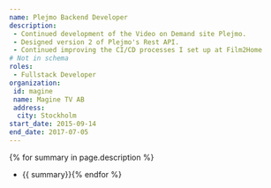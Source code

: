 ```yaml
---
name: Plejmo Backend Developer
description:
 - Continued development of the Video on Demand site Plejmo.
 - Designed version 2 of Plejmo's Rest API.
 - Continued improving the CI/CD processes I set up at Film2Home
# Not in schema
roles: 
 - Fullstack Developer
organization:
 id: magine
 name: Magine TV AB
 address:
  city: Stockholm
start_date: 2015-09-14
end_date: 2017-07-05
---
```

{% for summary in page.description %}
* {{ summary}}{% endfor %}
<!--more-->